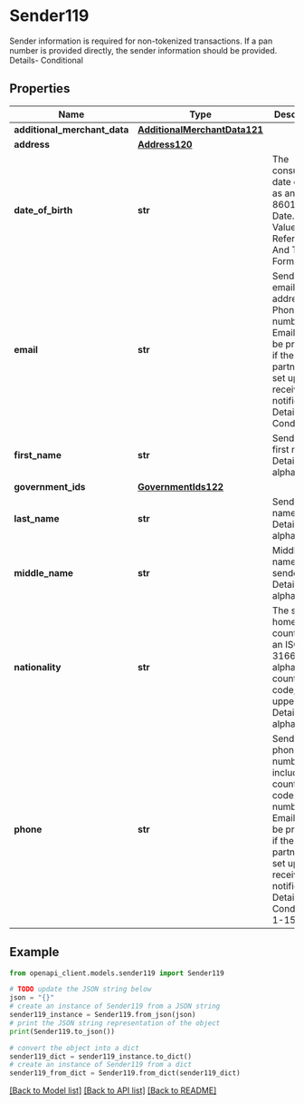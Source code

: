 # Sender119

Sender information is required for non-tokenized transactions. If a pan number is provided directly, the sender information should be provided. Details- Conditional

## Properties

Name | Type | Description | Notes
------------ | ------------- | ------------- | -------------
**additional_merchant_data** | [**AdditionalMerchantData121**](AdditionalMerchantData121.md) |  | [optional] 
**address** | [**Address120**](Address120.md) |  | [optional] 
**date_of_birth** | **str** | The consumer&#39;s date of birth as an ISO 8601 Full Date. Valid Values- Refer &#39;Date And Time Formats&#39; | [optional] 
**email** | **str** | Sender&#39;s email address. Phone number or Email should be provided if the partner is set up to receive notifications. Details- Conditional | [optional] 
**first_name** | **str** | Sender’s first name. Details- alpha, 1-40 | 
**government_ids** | [**GovernmentIds122**](GovernmentIds122.md) |  | [optional] 
**last_name** | **str** | Sender’s last name. Details- alpha, 1-40 | 
**middle_name** | **str** | Middle name of the sender. Details- alpha, 40 | [optional] 
**nationality** | **str** | The senders home country as an ISO 3166-1 alpha-3 country code, In uppercase. Details- alpha, 3 | [optional] 
**phone** | **str** | Sender&#39;s phone number, including country code. Phone number or Email should be provided if the partner is set up to receive notifications. Details- Conditional, 1-15 | [optional] 

## Example

```python
from openapi_client.models.sender119 import Sender119

# TODO update the JSON string below
json = "{}"
# create an instance of Sender119 from a JSON string
sender119_instance = Sender119.from_json(json)
# print the JSON string representation of the object
print(Sender119.to_json())

# convert the object into a dict
sender119_dict = sender119_instance.to_dict()
# create an instance of Sender119 from a dict
sender119_from_dict = Sender119.from_dict(sender119_dict)
```
[[Back to Model list]](../README.md#documentation-for-models) [[Back to API list]](../README.md#documentation-for-api-endpoints) [[Back to README]](../README.md)


